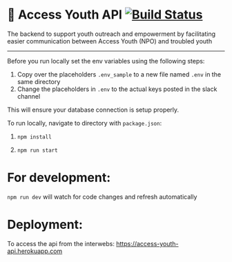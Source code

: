 # :bus:   Access Youth API      [![Build Status](https://travis-ci.org/ubclaunchpad/accessyouth-api.svg?branch=develop)](https://travis-ci.org/ubclaunchpad/accessyouth-api)

The backend to support youth outreach and empowerment by facilitating easier communication between Access Youth (NPO) and troubled youth

---
Before you run locally set the env variables using the following steps: 
1. Copy over the placeholders `.env_sample` to a new file named `.env` in the same directory
2. Change the placeholders in `.env` to the actual keys posted in the slack channel

This will ensure your database connection is setup properly. 

To run locally, navigate to directory with `package.json`:

1. `npm install`

2. `npm run start`

# For development: 
`npm run dev` will watch for code changes and refresh automatically 

# Deployment: 
To access the api from the interwebs: https://access-youth-api.herokuapp.com
